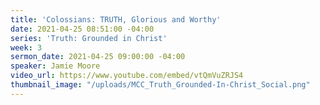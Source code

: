 ```yaml
---
title: 'Colossians: TRUTH, Glorious and Worthy'
date: 2021-04-25 08:51:00 -04:00
series: 'Truth: Grounded in Christ'
week: 3
sermon_date: 2021-04-25 09:00:00 -04:00
speaker: Jamie Moore
video_url: https://www.youtube.com/embed/vtQmVuZRJS4
thumbnail_image: "/uploads/MCC_Truth_Grounded-In-Christ_Social.png"
---
```


